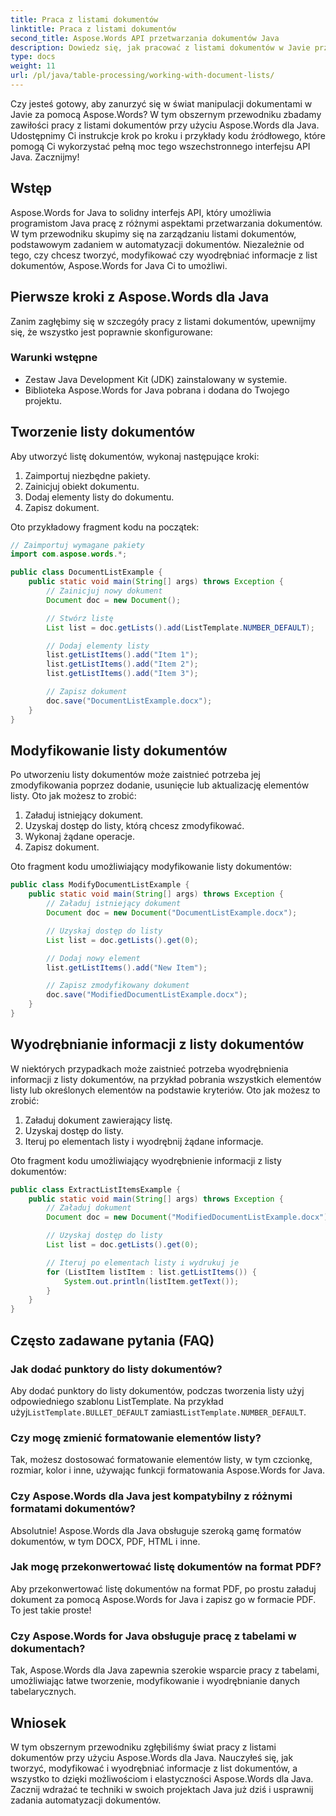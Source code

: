 ```yaml
---
title: Praca z listami dokumentów
linktitle: Praca z listami dokumentów
second_title: Aspose.Words API przetwarzania dokumentów Java
description: Dowiedz się, jak pracować z listami dokumentów w Javie przy użyciu Aspose.Words dla Java. Ten przewodnik krok po kroku zawiera przykłady kodu źródłowego umożliwiające efektywną manipulację dokumentami.
type: docs
weight: 11
url: /pl/java/table-processing/working-with-document-lists/
---
```


Czy jesteś gotowy, aby zanurzyć się w świat manipulacji dokumentami w Javie za pomocą Aspose.Words? W tym obszernym przewodniku zbadamy zawiłości pracy z listami dokumentów przy użyciu Aspose.Words dla Java. Udostępnimy Ci instrukcje krok po kroku i przykłady kodu źródłowego, które pomogą Ci wykorzystać pełną moc tego wszechstronnego interfejsu API Java. Zacznijmy!

## Wstęp

Aspose.Words for Java to solidny interfejs API, który umożliwia programistom Java pracę z różnymi aspektami przetwarzania dokumentów. W tym przewodniku skupimy się na zarządzaniu listami dokumentów, podstawowym zadaniem w automatyzacji dokumentów. Niezależnie od tego, czy chcesz tworzyć, modyfikować czy wyodrębniać informacje z list dokumentów, Aspose.Words for Java Ci to umożliwi.

## Pierwsze kroki z Aspose.Words dla Java

Zanim zagłębimy się w szczegóły pracy z listami dokumentów, upewnijmy się, że wszystko jest poprawnie skonfigurowane:

### Warunki wstępne

- Zestaw Java Development Kit (JDK) zainstalowany w systemie.
- Biblioteka Aspose.Words for Java pobrana i dodana do Twojego projektu.

## Tworzenie listy dokumentów

Aby utworzyć listę dokumentów, wykonaj następujące kroki:

1. Zaimportuj niezbędne pakiety.
2. Zainicjuj obiekt dokumentu.
3. Dodaj elementy listy do dokumentu.
4. Zapisz dokument.

Oto przykładowy fragment kodu na początek:

```java
// Zaimportuj wymagane pakiety
import com.aspose.words.*;

public class DocumentListExample {
    public static void main(String[] args) throws Exception {
        // Zainicjuj nowy dokument
        Document doc = new Document();

        // Stwórz listę
        List list = doc.getLists().add(ListTemplate.NUMBER_DEFAULT);

        // Dodaj elementy listy
        list.getListItems().add("Item 1");
        list.getListItems().add("Item 2");
        list.getListItems().add("Item 3");

        // Zapisz dokument
        doc.save("DocumentListExample.docx");
    }
}
```

## Modyfikowanie listy dokumentów

Po utworzeniu listy dokumentów może zaistnieć potrzeba jej zmodyfikowania poprzez dodanie, usunięcie lub aktualizację elementów listy. Oto jak możesz to zrobić:

1. Załaduj istniejący dokument.
2. Uzyskaj dostęp do listy, którą chcesz zmodyfikować.
3. Wykonaj żądane operacje.
4. Zapisz dokument.

Oto fragment kodu umożliwiający modyfikowanie listy dokumentów:

```java
public class ModifyDocumentListExample {
    public static void main(String[] args) throws Exception {
        // Załaduj istniejący dokument
        Document doc = new Document("DocumentListExample.docx");

        // Uzyskaj dostęp do listy
        List list = doc.getLists().get(0);

        // Dodaj nowy element
        list.getListItems().add("New Item");

        // Zapisz zmodyfikowany dokument
        doc.save("ModifiedDocumentListExample.docx");
    }
}
```

## Wyodrębnianie informacji z listy dokumentów

W niektórych przypadkach może zaistnieć potrzeba wyodrębnienia informacji z listy dokumentów, na przykład pobrania wszystkich elementów listy lub określonych elementów na podstawie kryteriów. Oto jak możesz to zrobić:

1. Załaduj dokument zawierający listę.
2. Uzyskaj dostęp do listy.
3. Iteruj po elementach listy i wyodrębnij żądane informacje.

Oto fragment kodu umożliwiający wyodrębnienie informacji z listy dokumentów:

```java
public class ExtractListItemsExample {
    public static void main(String[] args) throws Exception {
        // Załaduj dokument
        Document doc = new Document("ModifiedDocumentListExample.docx");

        // Uzyskaj dostęp do listy
        List list = doc.getLists().get(0);

        // Iteruj po elementach listy i wydrukuj je
        for (ListItem listItem : list.getListItems()) {
            System.out.println(listItem.getText());
        }
    }
}
```

## Często zadawane pytania (FAQ)

### Jak dodać punktory do listy dokumentów?
 Aby dodać punktory do listy dokumentów, podczas tworzenia listy użyj odpowiedniego szablonu ListTemplate. Na przykład użyj`ListTemplate.BULLET_DEFAULT` zamiast`ListTemplate.NUMBER_DEFAULT`.

### Czy mogę zmienić formatowanie elementów listy?
Tak, możesz dostosować formatowanie elementów listy, w tym czcionkę, rozmiar, kolor i inne, używając funkcji formatowania Aspose.Words for Java.

### Czy Aspose.Words dla Java jest kompatybilny z różnymi formatami dokumentów?
Absolutnie! Aspose.Words dla Java obsługuje szeroką gamę formatów dokumentów, w tym DOCX, PDF, HTML i inne.

### Jak mogę przekonwertować listę dokumentów na format PDF?
Aby przekonwertować listę dokumentów na format PDF, po prostu załaduj dokument za pomocą Aspose.Words for Java i zapisz go w formacie PDF. To jest takie proste!

### Czy Aspose.Words for Java obsługuje pracę z tabelami w dokumentach?
Tak, Aspose.Words dla Java zapewnia szerokie wsparcie pracy z tabelami, umożliwiając łatwe tworzenie, modyfikowanie i wyodrębnianie danych tabelarycznych.

## Wniosek

W tym obszernym przewodniku zgłębiliśmy świat pracy z listami dokumentów przy użyciu Aspose.Words dla Java. Nauczyłeś się, jak tworzyć, modyfikować i wyodrębniać informacje z list dokumentów, a wszystko to dzięki możliwościom i elastyczności Aspose.Words dla Java. Zacznij wdrażać te techniki w swoich projektach Java już dziś i usprawnij zadania automatyzacji dokumentów.